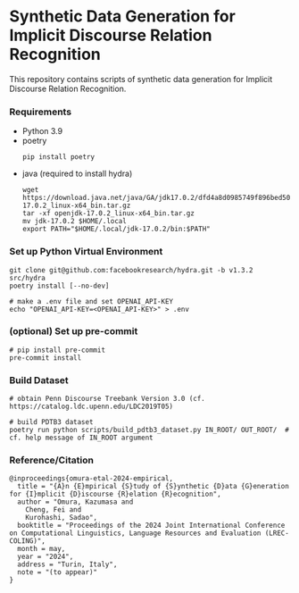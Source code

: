 # Synthetic Data Generation for Implicit Discourse Relation Recognition

This repository contains scripts of synthetic data generation for Implicit Discourse Relation Recognition.

### Requirements

- Python 3.9
- poetry
  ```shell
  pip install poetry
  ```
- java (required to install hydra)
  ```shell
  wget https://download.java.net/java/GA/jdk17.0.2/dfd4a8d0985749f896bed50d7138ee7f/8/GPL/openjdk-17.0.2_linux-x64_bin.tar.gz
  tar -xf openjdk-17.0.2_linux-x64_bin.tar.gz
  mv jdk-17.0.2 $HOME/.local
  export PATH="$HOME/.local/jdk-17.0.2/bin:$PATH"
  ```

### Set up Python Virtual Environment

```shell
git clone git@github.com:facebookresearch/hydra.git -b v1.3.2 src/hydra
poetry install [--no-dev]

# make a .env file and set OPENAI_API-KEY
echo "OPENAI_API-KEY=<OPENAI_API-KEY>" > .env
```

### (optional) Set up pre-commit

```shell
# pip install pre-commit
pre-commit install
```

### Build Dataset

```shell
# obtain Penn Discourse Treebank Version 3.0 (cf. https://catalog.ldc.upenn.edu/LDC2019T05)

# build PDTB3 dataset
poetry run python scripts/build_pdtb3_dataset.py IN_ROOT/ OUT_ROOT/  # cf. help message of IN_ROOT argument
```

### Reference/Citation

```
@inproceedings{omura-etal-2024-empirical,
  title = "{A}n {E}mpirical {S}tudy of {S}ynthetic {D}ata {G}eneration for {I}mplicit {D}iscourse {R}elation {R}ecognition",
  author = "Omura, Kazumasa and
    Cheng, Fei and
    Kurohashi, Sadao",
  booktitle = "Proceedings of the 2024 Joint International Conference on Computational Linguistics, Language Resources and Evaluation (LREC-COLING)",
  month = may,
  year = "2024",
  address = "Turin, Italy",
  note = "(to appear)"
}
```
